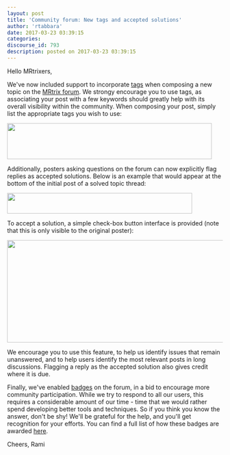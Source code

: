 ```yaml
---
layout: post
title: 'Community forum: New tags and accepted solutions'
author: 'rtabbara'
date: 2017-03-23 03:39:15
categories:
discourse_id: 793
description: posted on 2017-03-23 03:39:15
---
```

Hello MRtrixers,

We've now included support to incorporate [tags](https://meta.discourse.org/t/the-official-discourse-tags-plugin-discourse-tagging/26482) when composing a new topic on the [MRtrix forum](http://community.mrtrix.org). We strongy encourage you to use tags, as associating your post with a few keywords should greatly help with its overall visibility within the community. When composing your post, simply list the appropriate tags you wish to use:

<img src="/uploads/default/original/1X/080adde1a3af99a6130dc69af78d253a51e56637.png" width="478" height="84">

Additionally, posters asking questions on the forum can now explicitly flag replies as accepted solutions. Below is an example that would appear at the bottom of the initial post of a solved topic thread:

<img src="/uploads/default/original/1X/eda3193914f9db5157c1c4de50997a6dfb83ce24.png" width="432" height="48">

To accept a solution, a simple check-box button interface is provided (note that this is only visible to the original poster):

<img src="/uploads/default/original/1X/f2d8102c4cfc973f06f9e7c9c6385902c5b52060.png" width="690" height="239">

We encourage you to use this feature, to help us identify issues that remain unanswered, and to help users identify the most relevant posts in long discussions. Flagging a reply as the accepted solution also gives credit where it is due.

Finally, we've enabled [badges](https://meta.discourse.org/t/what-are-badges/32540) on the forum, in a bid to encourage more community participation. While we try to respond to all our users, this requires a considerable amount of our time - time that we would rather spend developing better tools and techniques. So if you think you know the answer, don't be shy! We'll be grateful for the help, and you'll get recognition for your efforts. You can find a full list of how these badges are awarded [here](http://community.mrtrix.org/badges).

Cheers,
Rami
            